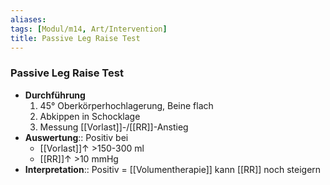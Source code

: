 ```yaml
---
aliases: 
tags: [Modul/m14, Art/Intervention]
title: Passive Leg Raise Test
---
```

### Passive Leg Raise Test
- **Durchführung**
	1. 45° Oberkörperhochlagerung, Beine flach
	2. Abkippen in Schocklage
	3. Messung [[Vorlast]]-/[[RR]]-Anstieg
- **Auswertung**:: Positiv bei
	- [[Vorlast]]↑ >150-300 ml
	- [[RR]]↑ >10 mmHg
- **Interpretation**:: Positiv = [[Volumentherapie]] kann [[RR]] noch steigern